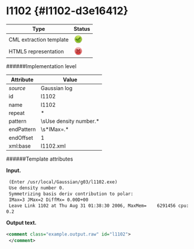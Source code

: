 # l1102 {#l1102-d3e16412}


| Type                                                                                                                                                                                                  | Status                                                                                                                                                                                                |
|----|----|
| CML extraction template                                                                                                                                                                               | ![](/imgs/Total.png)                                                                                                                                                                                  |
| HTML5 representation                                                                                                                                                                                  | ![](/imgs/None.png)                                                                                                                                                                                   |

######Implementation level

| Attribute                                                                                                                                                                                             | Value                                                                                                                                                                                                 |
|----|----|
| *source*                                                                                                                                                                                              | Gaussian log                                                                                                                                                                                          |
| id                                                                                                                                                                                                    | l1102                                                                                                                                                                                                 |
| name                                                                                                                                                                                                  | l1102                                                                                                                                                                                                 |
| repeat                                                                                                                                                                                                | \*                                                                                                                                                                                                    |
| pattern                                                                                                                                                                                               | \\sUse density number.\*                                                                                                                                                                              |
| endPattern                                                                                                                                                                                            | \\s\*IMax=.\*                                                                                                                                                                                         |
| endOffset                                                                                                                                                                                             | 1                                                                                                                                                                                                     |
| xml:base                                                                                                                                                                                              | l1102.xml                                                                                                                                                                                             |

######Template attributes

**Input.**

     (Enter /usr/local/Gaussian/g03/l1102.exe)
     Use density number 0.
     Symmetrizing basis deriv contribution to polar:
     IMax=3 JMax=2 DiffMx= 0.00D+00
     Leave Link 1102 at Thu Aug 31 01:38:30 2006, MaxMem=    6291456 cpu:       0.2
      

**Output text.**

```xml
<comment class="example.output.raw" id="l1102">
 </comment>
```
